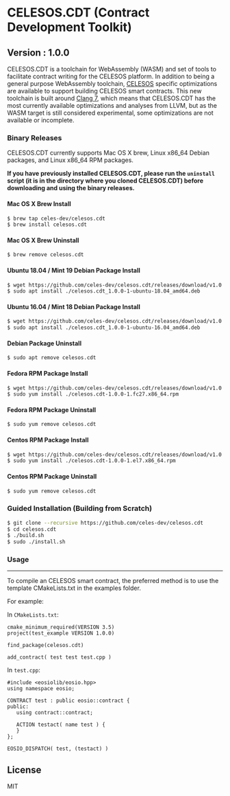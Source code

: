 # CELESOS.CDT (Contract Development Toolkit)
## Version : 1.0.0

CELESOS.CDT is a toolchain for WebAssembly (WASM) and set of tools to facilitate contract writing for the CELESOS platform.  In addition to being a general purpose WebAssembly toolchain, [CELESOS](https://github.com/celes-dev/celesos) specific optimizations are available to support building CELESOS smart contracts.  This new toolchain is built around [Clang 7](https://github.com/eosio/llvm), which means that CELESOS.CDT has the most currently available optimizations and analyses from LLVM, but as the WASM target is still considered experimental, some optimizations are not available or incomplete.


### Binary Releases
CELESOS.CDT currently supports Mac OS X brew, Linux x86_64 Debian packages, and Linux x86_64 RPM packages.

**If you have previously installed CELESOS.CDT, please run the `uninstall` script (it is in the directory where you cloned CELESOS.CDT) before downloading and using the binary releases.**

#### Mac OS X Brew Install
```sh
$ brew tap celes-dev/celesos.cdt
$ brew install celesos.cdt
```

#### Mac OS X Brew Uninstall
```sh
$ brew remove celesos.cdt
```

#### Ubuntu 18.04 / Mint 19 Debian Package Install
```sh
$ wget https://github.com/celes-dev/celesos.cdt/releases/download/v1.0.0/celesos.cdt_1.0.0-1-ubuntu-18.04_amd64.deb
$ sudo apt install ./celesos.cdt_1.0.0-1-ubuntu-18.04_amd64.deb
```

#### Ubuntu 16.04 / Mint 18 Debian Package Install
```sh
$ wget https://github.com/celes-dev/celesos.cdt/releases/download/v1.0.0/celesos.cdt_1.0.0-1-ubuntu-16.04_amd64.deb
$ sudo apt install ./celesos.cdt_1.0.0-1-ubuntu-16.04_amd64.deb
```

#### Debian Package Uninstall
```sh
$ sudo apt remove celesos.cdt
```

#### Fedora RPM Package Install
```sh
$ wget https://github.com/celes-dev/celesos.cdt/releases/download/v1.0.0/celesos.cdt-1.0.0-1.fc27.x86_64.rpm
$ sudo yum install ./celesos.cdt-1.0.0-1.fc27.x86_64.rpm
```

#### Fedora RPM Package Uninstall
```sh
$ sudo yum remove celesos.cdt
```

#### Centos RPM Package Install
```sh
$ wget https://github.com/celes-dev/celesos.cdt/releases/download/v1.0.0/celesos.cdt-1.0.0-1.el7.x86_64.rpm
$ sudo yum install ./celesos.cdt-1.0.0-1.el7.x86_64.rpm
```

#### Centos RPM Package Uninstall
```sh
$ sudo yum remove celesos.cdt
```

### Guided Installation (Building from Scratch)
```sh
$ git clone --recursive https://github.com/celes-dev/celesos.cdt
$ cd celesos.cdt
$ ./build.sh
$ sudo ./install.sh
```

### Usage
---
To compile an CELESOS smart contract, the preferred method is to use the template CMakeLists.txt in the examples folder.


For example:

In `CMakeLists.txt`:
```
cmake_minimum_required(VERSION 3.5)
project(test_example VERSION 1.0.0)

find_package(celesos.cdt)

add_contract( test test test.cpp )
```


In `test.cpp`:

```
#include <eosiolib/eosio.hpp>
using namespace eosio;

CONTRACT test : public eosio::contract {
public:
   using contract::contract;

   ACTION testact( name test ) {
   }
};

EOSIO_DISPATCH( test, (testact) )
```

License
----

MIT

